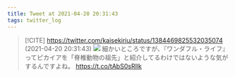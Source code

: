 ```yaml
---
title: Tweet at 2021-04-20 20:31:43
tags: twitter_log
---
```


> [!CITE] https://twitter.com/kaisekiriu/status/1384469825532035074 (2021-04-20 20:31:43)
> ![](https://twitter.com/kaisekiriu/status/1384469825532035074)
> 細かいところですが、『ワンダフル・ライフ』ってピカイアを「脊椎動物の祖先」と紹介してるわけではないような気がするんですよね。 https://t.co/tAbS0sRIlk
